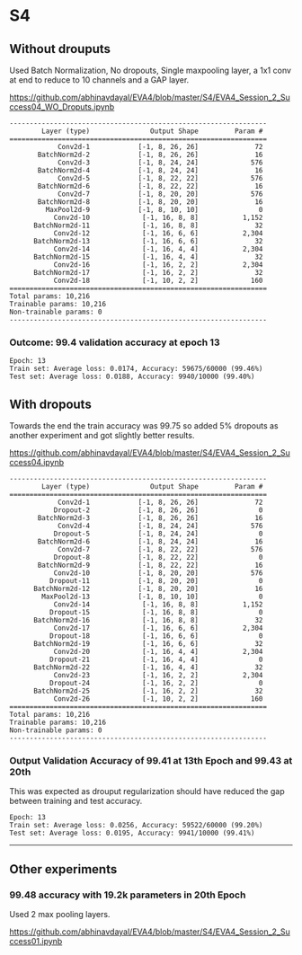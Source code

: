# S4

## Without drouputs
Used Batch Normalization, No dropouts, Single maxpooling layer, a 1x1 conv at end to reduce to 10 channels and a GAP layer.

https://github.com/abhinavdayal/EVA4/blob/master/S4/EVA4_Session_2_Success04_WO_Droputs.ipynb

```
----------------------------------------------------------------
        Layer (type)               Output Shape         Param #
================================================================
            Conv2d-1            [-1, 8, 26, 26]              72
       BatchNorm2d-2            [-1, 8, 26, 26]              16
            Conv2d-3            [-1, 8, 24, 24]             576
       BatchNorm2d-4            [-1, 8, 24, 24]              16
            Conv2d-5            [-1, 8, 22, 22]             576
       BatchNorm2d-6            [-1, 8, 22, 22]              16
            Conv2d-7            [-1, 8, 20, 20]             576
       BatchNorm2d-8            [-1, 8, 20, 20]              16
         MaxPool2d-9            [-1, 8, 10, 10]               0
           Conv2d-10             [-1, 16, 8, 8]           1,152
      BatchNorm2d-11             [-1, 16, 8, 8]              32
           Conv2d-12             [-1, 16, 6, 6]           2,304
      BatchNorm2d-13             [-1, 16, 6, 6]              32
           Conv2d-14             [-1, 16, 4, 4]           2,304
      BatchNorm2d-15             [-1, 16, 4, 4]              32
           Conv2d-16             [-1, 16, 2, 2]           2,304
      BatchNorm2d-17             [-1, 16, 2, 2]              32
           Conv2d-18             [-1, 10, 2, 2]             160
================================================================
Total params: 10,216
Trainable params: 10,216
Non-trainable params: 0
----------------------------------------------------------------
```

### Outcome: **99.4** validation accuracy at epoch 13
```
Epoch: 13
Train set: Average loss: 0.0174, Accuracy: 59675/60000 (99.46%)
Test set: Average loss: 0.0188, Accuracy: 9940/10000 (99.40%)
```

## With dropouts
Towards the end the train accuracy was 99.75 so added 5% dropouts as another experiment and got slightly better results.

https://github.com/abhinavdayal/EVA4/blob/master/S4/EVA4_Session_2_Success04.ipynb


```
----------------------------------------------------------------
        Layer (type)               Output Shape         Param #
================================================================
            Conv2d-1            [-1, 8, 26, 26]              72
           Dropout-2            [-1, 8, 26, 26]               0
       BatchNorm2d-3            [-1, 8, 26, 26]              16
            Conv2d-4            [-1, 8, 24, 24]             576
           Dropout-5            [-1, 8, 24, 24]               0
       BatchNorm2d-6            [-1, 8, 24, 24]              16
            Conv2d-7            [-1, 8, 22, 22]             576
           Dropout-8            [-1, 8, 22, 22]               0
       BatchNorm2d-9            [-1, 8, 22, 22]              16
           Conv2d-10            [-1, 8, 20, 20]             576
          Dropout-11            [-1, 8, 20, 20]               0
      BatchNorm2d-12            [-1, 8, 20, 20]              16
        MaxPool2d-13            [-1, 8, 10, 10]               0
           Conv2d-14             [-1, 16, 8, 8]           1,152
          Dropout-15             [-1, 16, 8, 8]               0
      BatchNorm2d-16             [-1, 16, 8, 8]              32
           Conv2d-17             [-1, 16, 6, 6]           2,304
          Dropout-18             [-1, 16, 6, 6]               0
      BatchNorm2d-19             [-1, 16, 6, 6]              32
           Conv2d-20             [-1, 16, 4, 4]           2,304
          Dropout-21             [-1, 16, 4, 4]               0
      BatchNorm2d-22             [-1, 16, 4, 4]              32
           Conv2d-23             [-1, 16, 2, 2]           2,304
          Dropout-24             [-1, 16, 2, 2]               0
      BatchNorm2d-25             [-1, 16, 2, 2]              32
           Conv2d-26             [-1, 10, 2, 2]             160
================================================================
Total params: 10,216
Trainable params: 10,216
Non-trainable params: 0
----------------------------------------------------------------
```
### Output Validation Accuracy of 99.41 at 13th Epoch and 99.43 at 20th
This was expected as drouput regularization should have reduced the gap between training and test accuracy.

```
Epoch: 13
Train set: Average loss: 0.0256, Accuracy: 59522/60000 (99.20%)
Test set: Average loss: 0.0195, Accuracy: 9941/10000 (99.41%)
```

---

## Other experiments

### 99.48 accuracy with 19.2k parameters in 20th Epoch
Used 2 max pooling layers.

https://github.com/abhinavdayal/EVA4/blob/master/S4/EVA4_Session_2_Success01.ipynb


